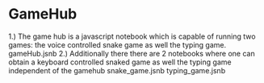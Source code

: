 # GameHub
1.) The game hub is a javascript notebook which is capable of running two games: the voice controlled snake game as well the typing game.
gameHub.jsnb
2.) Additionally there there are 2 notebooks where one can obtain a keyboard controlled snaked game as well the typing game independent of the gamehub
snake_game.jsnb
typing_game.jsnb
